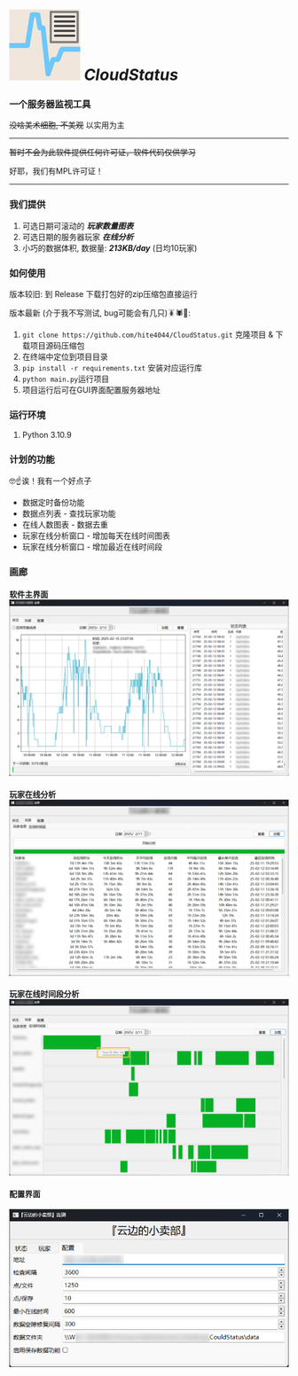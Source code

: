 # ![name](assets/icon/icon128px.png) *CloudStatus*

### 一个服务器监视工具
~~没啥美术细胞, 不美观~~ 以实用为主

---
~~暂时不会为此软件提供任何许可证，软件代码仅供学习~~

好耶，我们有MPL许可证！

---
### 我们提供
1. 可选日期可滚动的 ___玩家数量图表___
2. 可选日期的服务器玩家 ___在线分析___
3. 小巧的数据体积, 数据量: ___213KB/day___ (日均10玩家)

### 如何使用
版本较旧: 到 Release 下载打包好的zip压缩包直接运行

版本最新 (介于我不写测试, bug可能会有几只)🪳🕷️🐛:
1. `git clone https://github.com/hite4044/CloudStatus.git` 克隆项目 & 下载项目源码压缩包
2. 在终端中定位到项目目录
3. `pip install -r requirements.txt` 安装对应运行库
4. `python main.py`运行项目
5. 项目运行后可在GUI界面配置服务器地址

### 运行环境
1. Python 3.10.9

### 计划的功能
🤓☝️诶！我有一个好点子
- 数据定时备份功能
- 数据点列表 - 查找玩家功能
- 在线人数图表 - 数据去重
- 玩家在线分析窗口 - 增加每天在线时间图表
- 玩家在线分析窗口 - 增加最近在线时间段

### 画廊

#### 软件主界面 ![主界面](readme_assets/main_tab.png)

#### 玩家在线分析 ![玩家在线分析](readme_assets/players_online_list.png)

#### 玩家在线时间段分析 ![玩家在线时间段分析](readme_assets/players_online_bar.png)

#### 配置界面
![配置界面](readme_assets/config_tab.png)
